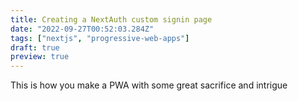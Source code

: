 ```yaml
---
title: Creating a NextAuth custom signin page
date: "2022-09-27T00:52:03.284Z"
tags: ["nextjs", "progressive-web-apps"]
draft: true
preview: true
---
```


This is how you make a PWA with some great sacrifice and intrigue